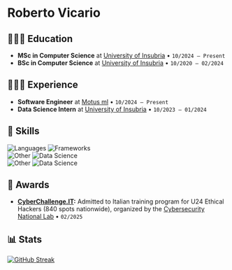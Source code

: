 # Roberto Vicario

## 👨🏻‍🎓 Education

- **MSc in Computer Science** at <a href="https://www.uninsubria.it">University of Insubria</a> • `10/2024 – Present`
- **BSc in Computer Science** at <a href="https://www.uninsubria.it">University of Insubria</a> • `10/2020 – 02/2024`

## 👨🏻‍💻 Experience

- **Software Engineer** at <a href="https://www.motusml.com">Motus ml</a> • `10/2024 – Present`
- **Data Science Intern** at <a href="https://www.uninsubria.it">University of Insubria</a> • `10/2023 – 01/2024`

## 🚀 Skills

<div>
	<img src="https://go-skill-icons.vercel.app/api/icons?i=java,c,py,r,js,php&perline=6&theme=light" alt="Languages">
	<img src="https://go-skill-icons.vercel.app/api/icons?i=html,css,bootstrap,figma,spring,flask&perline=6&theme=light" alt="Frameworks">
</div>
<div>
	<img src="https://go-skill-icons.vercel.app/api/icons?i=linux,bash,git,docker,kubernetes,aws&perline=6&theme=light" alt="Other">
	<img src="https://go-skill-icons.vercel.app/api/icons?i=numpy,pandas,seaborn,matplotlib,sklearn,tensorflow&perline=6&theme=light" alt="Data Science">
</div>
<div>
	<img src="https://go-skill-icons.vercel.app/api/icons?i=linux,bash,git,docker,kubernetes,aws&perline=6&theme=light" alt="Other">
	<img src="https://go-skill-icons.vercel.app/api/icons?i=numpy,pandas,seaborn,matplotlib,sklearn,tensorflow&perline=6&theme=light" alt="Data Science">
</div>

## 🏅 Awards

- **<a href="https://www.cyberchallenge.it">CyberChallenge.IT</a>:** Admitted to Italian training program for U24 Ethical Hackers (840 spots nationwide), organized by the <a href="https://www.cybersecnatlab.it">Cybersecurity National Lab</a> • `02/2025`

## 📊 Stats

<a href="https://git.io/streak-stats"><img src="https://streak-stats.demolab.com?user=robertovicario&theme=highcontrast&border_radius=20&card_width=500&card_height=250" alt="GitHub Streak"/></a>
